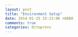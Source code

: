 ```yaml
---
layout: post
title: "Environment Setup"
date: 2014-01-25 15:23:06 +0800
comments: true
categories: Octopress
---
```

